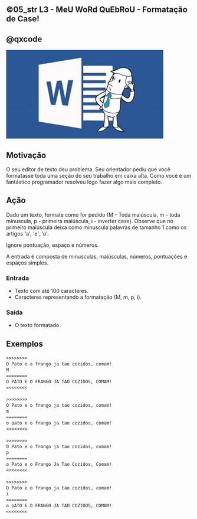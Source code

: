 ## ©05_str L3 - MeU WoRd QuEbRoU - Formatação de Case!
## @qxcode

![](__capa.jpg)

## Motivação

O seu editor de texto deu problema. Seu orientador pediu que você formatasse toda uma seção do seu trabalho em caixa alta. Como você é um fantástico programador resolveu logo fazer algo mais completo.

## Ação

Dado um texto, formate como for pedido (M - Toda maiúscula, m - toda minuscula, p - primeira maiúscula, i - inverter case). Observe que no primeiro maiúscula deixa como minuscula palavras de tamanho 1 como os artigos 'a', 'e', 'o'.

Ignore pontuação, espaço e números.

A entrada é composta de minusculas, maiúsculas, números, pontuações e espaços simples.

### Entrada

*   Texto com até 100 caracteres.
*   Caracteres representando a formatação (M, m, p, i).

### Saída

*   O texto formatado.

## Exemplos

```
>>>>>>>>
O Pato e o frango ja tao cozidos, comam!
M
========
O PATO E O FRANGO JA TAO COZIDOS, COMAM!
<<<<<<<<

>>>>>>>>
O Pato e o frango ja tao cozidos, comam!
m
========
o pato e o frango ja tao cozidos, comam!
<<<<<<<<

>>>>>>>>
O Pato e o frango ja tao cozidos, comam!
p
========
o Pato e o Frango Ja Tao Cozidos, Comam!
<<<<<<<<

>>>>>>>>
O Pato e o frango ja tao cozidos, comam!
i
========
o pATO E O FRANGO JA TAO COZIDOS, COMAM!
<<<<<<<<
```

#